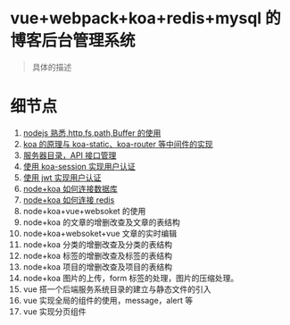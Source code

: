 # vue+webpack+koa+redis+mysql 的博客后台管理系统

> 具体的描述

# 细节点

1. [nodejs 熟悉,http,fs,path,Buffer 的使用](https://github.com/dirkhe1051931999/hjBlog/blob/master/blog-management/lessons/01.md)
2. [koa 的原理与 koa-static、koa-router 等中间件的实现](https://github.com/dirkhe1051931999/hjBlog/blob/master/blog-management/lessons/02.md)
3. [服务器目录，API 接口管理](https://github.com/dirkhe1051931999/hjBlog/blob/master/blog-management/lessons/03.md)
4. [使用 koa-session 实现用户认证](https://github.com/dirkhe1051931999/hjBlog/blob/master/blog-management/lessons/04.md)
5. [使用 jwt 实现用户认证](https://github.com/dirkhe1051931999/hjBlog/blob/master/blog-management/lessons/05.md)
6. [node+koa 如何连接数据库](https://github.com/dirkhe1051931999/hjBlog/blob/master/blog-management/lessons/06.md)
7. [node+koa 如何连接 redis](https://github.com/dirkhe1051931999/hjBlog/blob/master/blog-management/lessons/07.md)
8. node+koa+vue+websoket 的使用
9. node+koa 的文章的增删改查及文章的表结构
10. node+koa+websoket+vue 文章的实时编辑
11. node+koa 分类的增删改查及分类的表结构
12. node+koa 标签的增删改查及标签的表结构
13. node+koa 项目的增删改查及项目的表结构
14. node+koa 图片的上传，form 标签的处理，图片的压缩处理。
15. vue 搭一个后端服务系统目录的建立与静态文件的引入
16. vue 实现全局的组件的使用，message，alert 等
17. vue 实现分页组件
